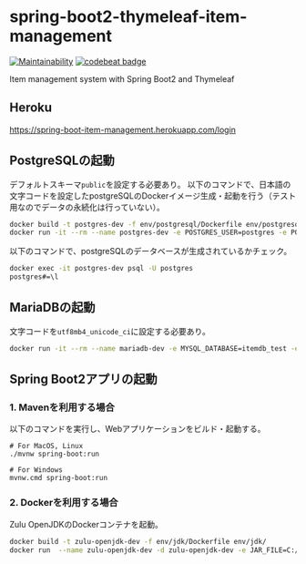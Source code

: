 # spring-boot2-thymeleaf-item-management
[![Maintainability](https://api.codeclimate.com/v1/badges/9520982bbd77a626d45f/maintainability)](https://codeclimate.com/github/Imamachi-n/spring-boot2-thymeleaf-item-management/maintainability)
[![codebeat badge](https://codebeat.co/badges/25af3bd1-fbdc-4f6a-b455-2fba931682da)](https://codebeat.co/projects/github-com-imamachi-n-spring-boot2-thymeleaf-item-management-master)

Item management system with Spring Boot2 and Thymeleaf

## Heroku
https://spring-boot-item-management.herokuapp.com/login

## PostgreSQLの起動
デフォルトスキーマ`public`を設定する必要あり。
以下のコマンドで、日本語の文字コードを設定したpostgreSQLのDockerイメージ生成・起動を行う（テスト用なのでデータの永続化は行っていない）。
```bash
docker build -t postgres-dev -f env/postgresql/Dockerfile env/postgresql/
docker run -it --rm --name postgres-dev -e POSTGRES_USER=postgres -e POSTGRES_PASSWORD=password -e POSTGRES_DB=itemdb -p 5433:5432 -d postgres-dev
```

以下のコマンドで、postgreSQLのデータベースが生成されているかチェック。
```bash
docker exec -it postgres-dev psql -U postgres
postgres#=\l
```

## MariaDBの起動
文字コードを`utf8mb4_unicode_ci`に設定する必要あり。
```bash
docker run -it --rm --name mariadb-dev -e MYSQL_DATABASE=itemdb_test -e MYSQL_ROOT_PASSWORD=password -p 3307:3306 -d mariadb:10.3.10 --character-set-server=utf8mb4 --collation-server=utf8mb4_unicode_ci
```

## Spring Boot2アプリの起動
### 1. Mavenを利用する場合
以下のコマンドを実行し、Webアプリケーションをビルド・起動する。
```
# For MacOS, Linux
./mvnw spring-boot:run

# For Windows
mvnw.cmd spring-boot:run
```

### 2. Dockerを利用する場合
Zulu OpenJDKのDockerコンテナを起動。
```bash
docker build -t zulu-openjdk-dev -f env/jdk/Dockerfile env/jdk/
docker run  --name zulu-openjdk-dev -d zulu-openjdk-dev -e JAR_FILE=C:/Users/imama/Documents/spring-boot2-thymeleaf-item-management/target/itemmanagement-0.0.1-SNAPSHOT.jar
```
